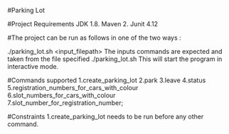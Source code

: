 #Parking Lot

#Project Requirements
JDK 1.8.
Maven 2.
Junit 4.12

#The project can be run as follows in one of the two ways :

./parking_lot.sh <input_filepath>
The inputs commands are expected and taken from the file specified
./parking_lot.sh This will start the program in interactive mode.


#Commands supported
1.create_parking_lot
2.park
3.leave
4.status
5.registration_numbers_for_cars_with_colour
6.slot_numbers_for_cars_with_colour
7.slot_number_for_registration_number;

#Constraints
1.create_parking_lot needs to be run before any other command.